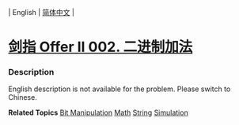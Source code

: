 | English | [简体中文](README.md) |

# [剑指 Offer II 002. 二进制加法](https://leetcode-cn.com/problems/JFETK5)
 ### Description
<p>English description is not available for the problem. Please switch to Chinese.</p>

**Related Topics**  [Bit Manipulation](https://leetcode-cn.com/tag/bit-manipulation) [Math](https://leetcode-cn.com/tag/math) [String](https://leetcode-cn.com/tag/string) [Simulation](https://leetcode-cn.com/tag/simulation) 